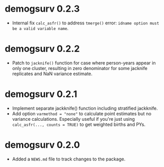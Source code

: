 # demogsurv 0.2.3

* Internal fix `calc_asfr()` to address `tmerge()` error: `idname option must be a valid variable name`.


# demogsurv 0.2.2

* Patch to `jacknife()` function for case where person-years appear in only one
  cluster, resulting in zero denominator for some jacknife replicates and NaN 
  variance estimate.

# demogsurv 0.2.1

* Implement separate jackknife() function including stratified jackknife.
* Add option `varmethod = "none"` to calculate point estimates but no variance 
  calculations. Especially useful if you're just using 
  `calc_asfr(..., counts = TRUE)` to get weighted births and PYs.

# demogsurv 0.2.0

* Added a `NEWS.md` file to track changes to the package.

